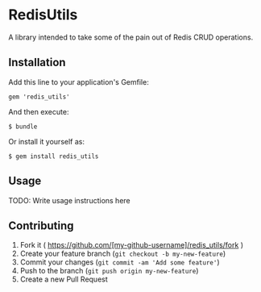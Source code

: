 # RedisUtils

A library intended to take some of the pain out of Redis CRUD operations.

## Installation

Add this line to your application's Gemfile:

    gem 'redis_utils'

And then execute:

    $ bundle

Or install it yourself as:

    $ gem install redis_utils

## Usage

TODO: Write usage instructions here

## Contributing

1. Fork it ( https://github.com/[my-github-username]/redis_utils/fork )
2. Create your feature branch (`git checkout -b my-new-feature`)
3. Commit your changes (`git commit -am 'Add some feature'`)
4. Push to the branch (`git push origin my-new-feature`)
5. Create a new Pull Request
